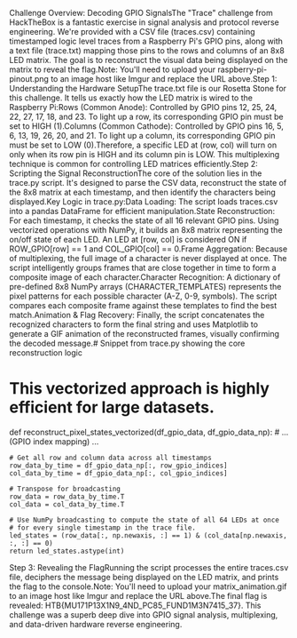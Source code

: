 Challenge Overview: Decoding GPIO SignalsThe "Trace" challenge from HackTheBox is a fantastic exercise in signal analysis and protocol reverse engineering. We're provided with a CSV file (traces.csv) containing timestamped logic level traces from a Raspberry Pi's GPIO pins, along with a text file (trace.txt) mapping those pins to the rows and columns of an 8x8 LED matrix. The goal is to reconstruct the visual data being displayed on the matrix to reveal the flag.Note: You'll need to upload your raspberry-pi-pinout.png to an image host like Imgur and replace the URL above.Step 1: Understanding the Hardware SetupThe trace.txt file is our Rosetta Stone for this challenge. It tells us exactly how the LED matrix is wired to the Raspberry Pi:Rows (Common Anode): Controlled by GPIO pins 12, 25, 24, 22, 27, 17, 18, and 23. To light up a row, its corresponding GPIO pin must be set to HIGH (1).Columns (Common Cathode): Controlled by GPIO pins 16, 5, 6, 13, 19, 26, 20, and 21. To light up a column, its corresponding GPIO pin must be set to LOW (0).Therefore, a specific LED at (row, col) will turn on only when its row pin is HIGH and its column pin is LOW. This multiplexing technique is common for controlling LED matrices efficiently.Step 2: Scripting the Signal ReconstructionThe core of the solution lies in the trace.py script. It's designed to parse the CSV data, reconstruct the state of the 8x8 matrix at each timestamp, and then identify the characters being displayed.Key Logic in trace.py:Data Loading: The script loads traces.csv into a pandas DataFrame for efficient manipulation.State Reconstruction: For each timestamp, it checks the state of all 16 relevant GPIO pins. Using vectorized operations with NumPy, it builds an 8x8 matrix representing the on/off state of each LED. An LED at [row, col] is considered ON if ROW_GPIO[row] == 1 and COL_GPIO[col] == 0.Frame Aggregation: Because of multiplexing, the full image of a character is never displayed at once. The script intelligently groups frames that are close together in time to form a composite image of each character.Character Recognition: A dictionary of pre-defined 8x8 NumPy arrays (CHARACTER_TEMPLATES) represents the pixel patterns for each possible character (A-Z, 0-9, symbols). The script compares each composite frame against these templates to find the best match.Animation & Flag Recovery: Finally, the script concatenates the recognized characters to form the final string and uses Matplotlib to generate a GIF animation of the reconstructed frames, visually confirming the decoded message.# Snippet from trace.py showing the core reconstruction logic
# This vectorized approach is highly efficient for large datasets.

def reconstruct_pixel_states_vectorized(df_gpio_data, df_gpio_data_np):
    # ... (GPIO index mapping) ...

    # Get all row and column data across all timestamps
    row_data_by_time = df_gpio_data_np[:, row_gpio_indices]
    col_data_by_time = df_gpio_data_np[:, col_gpio_indices]

    # Transpose for broadcasting
    row_data = row_data_by_time.T
    col_data = col_data_by_time.T

    # Use NumPy broadcasting to compute the state of all 64 LEDs at once
    # for every single timestamp in the trace file.
    led_states = (row_data[:, np.newaxis, :] == 1) & (col_data[np.newaxis, :, :] == 0)
    return led_states.astype(int)
Step 3: Revealing the FlagRunning the script processes the entire traces.csv file, deciphers the message being displayed on the LED matrix, and prints the flag to the console.Note: You'll need to upload your matrix_animation.gif to an image host like Imgur and replace the URL above.The final flag is revealed: HTB{MU171P13X1N9_4ND_PC85_FUND1M3N7415_37}. This challenge was a superb deep dive into GPIO signal analysis, multiplexing, and data-driven hardware reverse engineering.
